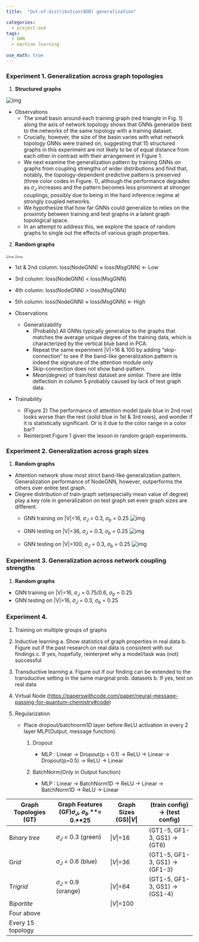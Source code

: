 ```yaml
---
title:  "Out-of-distribution(OOD) generalization"

categories:
  - project-ood
tags:
  - GNN
  - machine learning
 
use_math: true
---
```


### Experiment 1. Generalization across graph topologies

1. **Structured graphs**

![img](https://paper-attachments.dropbox.com/s_9CDAC1F5BF293DE3A98D349DDB337452C1DCE34D63AD0A4072478C05CD9DF560_1611725134009_image.png)

- Observations
  - The small basin around each training graph (red triangle in Fig. 1) along the axis of network topology shows that GNNs generalize best to the networks of the same topology with a training dataset.
  - Crucially, however, the size of the basin varies with what network topology GNNs were trained on, suggesting that 15 structured graphs in this experiment are not likely to be of equal distance from each other in contrast with their arrangement in Figure 1. 
  - We next examine the generalization pattern by training GNNs on graphs from coupling strengths of wider distributions and find that, notably, the topology-dependent predictive pattern is preserved (three color codes in Figure. 1), although the performance degrades as $\sigma_{J}$ increases and the pattern becomes less prominent at stronger couplings, possibly due to being in the hard inference regime at strongly coupled networks.
  - We hypothesize that how far GNNs could generalize to relies on the proximity between training and test graphs in a latent graph topological space.
  - In an attempt to address this, we explore the space of random graphs to single out the effects of various graph properties.
  
2. **Random graphs**

<img src="https://paper-attachments.dropbox.com/s_9CDAC1F5BF293DE3A98D349DDB337452C1DCE34D63AD0A4072478C05CD9DF560_1612713725091_file.png" alt="img" style="zoom:50%;" />

<img src="https://paper-attachments.dropbox.com/s_110D05CA50351F4DBCA160181BD053E1B0EA1176B24AA3F2756A511D9A70D9D6_1614148440482_file.png" alt="img" style="zoom:50%;" />

- 1st & 2nd column: loss(NodeGNN) $\approx$ loss(MsgGNN) ← Low
- 3rd column: loss(NodeGNN) < loss(MsgGNN)
- 4th column: loss(NodeGNN) > loss(MsgGNN)
- 5th column: loss(NodeGNN) $\approx$ loss(MsgGNN) ← High

- Observations
  - Generalizability
    - (Probably) All GNNs typically generalize to the graphs that matches the average unique degree of the training data, which is characterized by the vertical blue band in PCA.
    - Repeat the same experiment $|V|$=16 & 100 by adding “skip-connection” to see if the band-like generalization pattern is indeed the signature of the attention module only
    - Skip-connection does not show band-pattern. 
    - *Mean(degree)* of train/test dataset are similar. There are little deflection in column 5 probably caused by lack of test graph data.

- Trainability
  - (Figure 2) The performance of attention model (pale blue in 2nd row) looks worse than the rest (solid blue in 1st & 3rd rows), and wonder if it is statistically significant. Or is it due to the color range in a color bar?
  - Reinterpret Figure 1 given the lesson in random graph experiments.

### Experiment 2. Generalization across graph sizes

1. **Random graphs**
- Attention network show most strict band-like generalization pattern. Generalization performance of NodeGNN, however, outperforms the others over entire test graph.
- Degree distribution of train graph set(especially mean value of degree) play a key role in generalization on test graph set even graph sizes are different.
  - GNN training on |V|=16, $\sigma_{J}$ = 0.3, $\sigma_{b}$ = 0.25
![img](https://paper-attachments.dropbox.com/s_110D05CA50351F4DBCA160181BD053E1B0EA1176B24AA3F2756A511D9A70D9D6_1617005109412_Unknown.png)

  - GNN testing on |V|=36, $\sigma_{J}$ = 0.3, $\sigma_{b}$ = 0.25
![img](https://paper-attachments.dropbox.com/s_110D05CA50351F4DBCA160181BD053E1B0EA1176B24AA3F2756A511D9A70D9D6_1617005387118_Unknown.png)

  - GNN testing on |V|=100, $\sigma_{J}$ = 0.3, $\sigma_{b}$ = 0.25
![img](https://paper-attachments.dropbox.com/s_110D05CA50351F4DBCA160181BD053E1B0EA1176B24AA3F2756A511D9A70D9D6_1617005984667_Unknown.png)



### Experiment 3. Generalization across network coupling strengths

1. **Random graphs**
- GNN training on |V|=16, $\sigma_{J}$ = 0.75/0.6, $\sigma_{b}$ = 0.25
- GNN testing on |V|=16, $\sigma_{J}$ = 0.3, $\sigma_{b}$ = 0.25


### Experiment 4. 
1. Training on multiple groups of graphs
2. Inductive learning
   a. Show statistics of graph properties in real data
   b. Figure out if the past research on real data is consistent with our findings
   c. If yes, hopefully, reinterpret why a model/task was (not) successful

3. Transductive learning
   a. Figure out if our finding can be extended to the transductive setting in the same marginal prob. datasets
   b. If yes, test on real data

4. Virtual Node (https://paperswithcode.com/paper/neural-message-passing-for-quantum-chemistry#code)

5. Regularization
   - Place dropout/batchnorm1D layer before ReLU activation in every 2 layer MLP(Output, message function). 
     1. Dropout
        - MLP : Linear → Dropout(p = 0.1) → ReLU → Linear → Dropout(p=0.5) → ReLU → Linear

     2. BatchNorm(Only in Output function)
        - MLP : Linear → BatchNorm1D → ReLU → Linear → BatchNorm1D → ReLU → Linear

| **Graph Topologies** **(GT)** | **Graph Features** **(GF)**$\sigma_{J}$**,** $\sigma_{b}$ **= 0.****25** | **Graph Sizes** **(GS)**$\|V\|$ | **(train config) →** **(test** **config)** |
| ----------------------------- | ------------------------------------------------------------ | --------------------------------- | ------------------------------------------ |
| B*inary* *tree*               | $\sigma_{J}$ = 0.3 (green)                                 | $\|V\|$=16                      | (GT1-5, GF1-3, GS1) → (GT6)                |
| G*rid*                        | $\sigma_{J}$ = 0.6 (blue)                                  | $\|V\|$=36                      | (GT1-5, GF1-3, GS1) → (GF1-3)              |
| T*rigrid*                     | $\sigma_{J}$ = 0.9 (orange)                                | $\|V\|$=64                      | (GT1-5, GF1-3, GS1) → (GS1-4)              |
| B*ipartite*                   |                                                              | $\|V\|$=100                     |                                            |
| Four above                    |                                                              |                                   |                                            |
| Every 15 topology             |                                                              |                                   |                                            |
